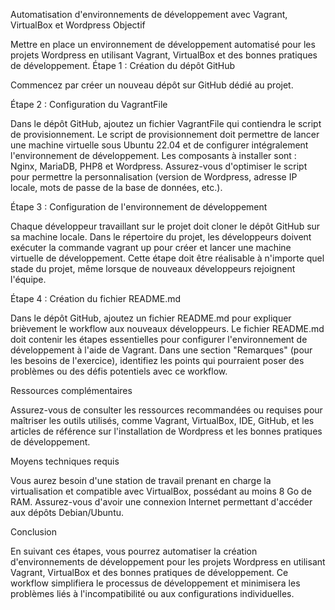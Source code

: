 Automatisation d'environnements de développement avec Vagrant, VirtualBox et Wordpress
Objectif

Mettre en place un environnement de développement automatisé pour les projets Wordpress en utilisant Vagrant, VirtualBox et des bonnes pratiques de développement.
Étape 1 : Création du dépôt GitHub

Commencez par créer un nouveau dépôt sur GitHub dédié au projet.

Étape 2 : Configuration du VagrantFile

Dans le dépôt GitHub, ajoutez un fichier VagrantFile qui contiendra le script de provisionnement.
    Le script de provisionnement doit permettre de lancer une machine virtuelle sous Ubuntu 22.04 et de configurer intégralement l'environnement de développement. Les composants à installer sont : Nginx, MariaDB, PHP8 et Wordpress.
    Assurez-vous d'optimiser le script pour permettre la personnalisation (version de Wordpress, adresse IP locale, mots de passe de la base de données, etc.).

Étape 3 : Configuration de l'environnement de développement

Chaque développeur travaillant sur le projet doit cloner le dépôt GitHub sur sa machine locale.
Dans le répertoire du projet, les développeurs doivent exécuter la commande vagrant up pour créer et lancer une machine virtuelle de développement. Cette étape doit être réalisable à n'importe quel stade du projet, même lorsque de nouveaux développeurs rejoignent l'équipe.

Étape 4 : Création du fichier README.md

Dans le dépôt GitHub, ajoutez un fichier README.md pour expliquer brièvement le workflow aux nouveaux développeurs.
    Le fichier README.md doit contenir les étapes essentielles pour configurer l'environnement de développement à l'aide de Vagrant.
    Dans une section "Remarques" (pour les besoins de l'exercice), identifiez les points qui pourraient poser des problèmes ou des défis potentiels avec ce workflow.

Ressources complémentaires

Assurez-vous de consulter les ressources recommandées ou requises pour maîtriser les outils utilisés, comme Vagrant, VirtualBox, IDE, GitHub, et les articles de référence sur l'installation de Wordpress et les bonnes pratiques de développement.

Moyens techniques requis

Vous aurez besoin d'une station de travail prenant en charge la virtualisation et compatible avec VirtualBox, possédant au moins 8 Go de RAM.
    Assurez-vous d'avoir une connexion Internet permettant d'accéder aux dépôts Debian/Ubuntu.

Conclusion

En suivant ces étapes, vous pourrez automatiser la création d'environnements de développement pour les projets Wordpress en utilisant Vagrant, VirtualBox et des bonnes pratiques de développement. Ce workflow simplifiera le processus de développement et minimisera les problèmes liés à l'incompatibilité ou aux configurations individuelles.
